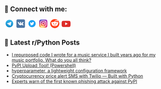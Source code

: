 ## 🔎 Connect with me:
[<img src="https://github.com/bullbesh/bullbesh/blob/main/images/Telegram.png" width="32" height="32" />](https://t.me/bullbesh)
[<img src="https://github.com/bullbesh/bullbesh/blob/main/images/VK.png" width="32" height="32" />](https://vk.com/bullbesh)
[<img src="https://github.com/bullbesh/bullbesh/blob/main/images/Twitter.png" width="32" height="32" />](https://twitter.com/bullbesh1)
[<img src="https://github.com/bullbesh/bullbesh/blob/main/images/Instagram.png" width="32" height="32" />](https://www.instagram.com/bullbesh)
[<img src="https://github.com/bullbesh/bullbesh/blob/main/images/Reddit.png" width="32" height="32" />](https://www.reddit.com/user/bullbesh)
[<img src="https://github.com/bullbesh/bullbesh/blob/main/images/YouTube.png" width="32" height="32" />](https://www.youtube.com/channel/UCtfjRs6uzgq5mfm8S06WTcg)

## 📕 Latest r/Python Posts
<!-- BLOG-POST-LIST:START -->
- [I repurposed code I wrote for a music service I built years ago for my music portfolio. What do you all think?](https://www.reddit.com/r/Python/comments/x1rqb9/i_repurposed_code_i_wrote_for_a_music_service_i/)
- [PyPI Upload Tool! &lpar;Powershell&rpar;](https://www.reddit.com/r/Python/comments/x1q3oe/pypi_upload_tool_powershell/)
- [hyperparameter, a lightweight configuration framework](https://www.reddit.com/r/Python/comments/x1myku/hyperparameter_a_lightweight_configuration/)
- [Cryptocurrency price alert SMS with Twilio — Built with Python](https://www.reddit.com/r/Python/comments/x1llrw/cryptocurrency_price_alert_sms_with_twilio_built/)
- [Experts warn of the first known phishing attack against PyPI](https://www.reddit.com/r/Python/comments/x1kwqp/experts_warn_of_the_first_known_phishing_attack/)
<!-- BLOG-POST-LIST:END -->
